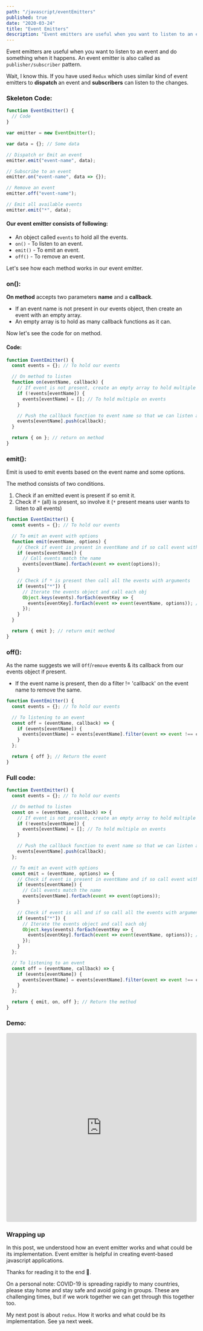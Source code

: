 ```yaml
---
path: "/javascript/eventEmitters"
published: true
date: "2020-03-24"
title: "Event Emitters"
description: "Event emitters are useful when you want to listen to an event and do something when it happens."
---
```


Event emitters are useful when you want to listen to an event and do something when it happens. An event emitter is also called as `publisher/subscriber` pattern.

Wait, I know this. If you have used `Redux` which uses similar kind of event emitters to **dispatch** an event and **subscribers** can listen to the changes.

### Skeleton Code:

```js
function EventEmitter() {
  // Code
}

var emitter = new EventEmitter();

var data = {}; // Some data

// Dispatch or Emit an event
emitter.emit("event-name", data);

// Subscribe to an event
emitter.on("event-name", data => {});

// Remove an event
emitter.off("event-name");

// Emit all available events
emitter.emit("*", data);
```

#### Our event emitter consists of following:

- An object called `events` to hold all the events.
- `on()` - To listen to an event.
- `emit()` - To emit an event.
- `off()` - To remove an event.

Let's see how each method works in our event emitter.

### on():

**On method** accepts two parameters **name** and a **callback**.

- If an event name is not present in our events object, then create an event with an empty array.
- An empty array is to hold as many callback functions as it can.

Now let's see the code for on method.

#### Code:

```js
function EventEmitter() {
  const events = {}; // To hold our events

  // On method to listen
  function on(eventName, callback) {
    // If event is not present, create an empty array to hold multiple events
    if (!events[eventName]) {
      events[eventName] = []; // To hold multiple on events
    }

    // Push the callback function to event name so that we can listen as many time as we want.
    events[eventName].push(callback);
  }

  return { on }; // return on method
}
```

### emit():

Emit is used to emit events based on the event name and some options.

The method consists of two conditions.

1. Check if an emitted event is present if so emit it.
2. Check if `*` (all) is present, so involve it (`*` present means user wants to listen to all events)

```js
function EventEmitter() {
  const events = {}; // To hold our events

  // To emit an event with options
  function emit(eventName, options) {
    // Check if event is present in eventName and if so call event with arguments
    if (events[eventName]) {
      // Call events match the name
      events[eventName].forEach(event => event(options));
    }

    // Check if * is present then call all the events with arguments
    if (events["*"]) {
      // Iterate the events object and call each obj
      Object.keys(events).forEach(eventKey => {
        events[eventKey].forEach(event => event(eventName, options)); // Call all the events
      });
    }
  }

  return { emit }; // return emit method
}
```

### off():

As the name suggests we will `Off`/`remove` events & its callback from our events object if present.

- If the event name is present, then do a filter != 'callback' on the event name to remove the same.

```js
function EventEmitter() {
  const events = {}; // To hold our events

  // To listening to an event
  const off = (eventName, callback) => {
    if (events[eventName]) {
      events[eventName] = events[eventName].filter(event => event !== callback);
    }
  };

  return { off }; // Return the event
}
```

### Full code:

```javascript
function EventEmitter() {
  const events = {}; // To hold our events

  // On method to listen
  const on = (eventName, callback) => {
    // If event is not present, create an empty array to hold multiple events
    if (!events[eventName]) {
      events[eventName] = []; // To hold multiple on events
    }

    // Push the callback function to event name so that we can listen as many time as we want.
    events[eventName].push(callback);
  };

  // To emit an event with options
  const emit = (eventName, options) => {
    // Check if event is present in eventName and if so call event with arguments
    if (events[eventName]) {
      // Call events match the name
      events[eventName].forEach(event => event(options));
    }

    // Check if event is all and if so call all the events with arguments
    if (events["*"]) {
      // Iterate the events object and call each obj
      Object.keys(events).forEach(eventKey => {
        events[eventKey].forEach(event => event(eventName, options)); // Call all the events
      });
    }
  };

  // To listening to an event
  const off = (eventName, callback) => {
    if (events[eventName]) {
      events[eventName] = events[eventName].filter(event => event !== callback);
    }
  };

  return { emit, on, off }; // Return the method
}
```

### Demo:

<iframe
 src="https://codesandbox.io/embed/confident-moser-7vc1w?autoresize=1&expanddevtools=1&fontsize=14&hidenavigation=1&theme=dark"
 style="width:100%; height:500px; border:0; border-radius: 4px; overflow:hidden;"
 title="Event Emitters"
 allow="geolocation; microphone; camera; midi; vr; accelerometer; gyroscope; payment; ambient-light-sensor; encrypted-media; usb"
 sandbox="allow-modals allow-forms allow-popups allow-scripts allow-same-origin"
 ></iframe>

### Wrapping up

In this post, we understood how an event emitter works and what could be its implementation. Event emitter is helpful in creating event-based javascript applications.

Thanks for reading it to the end 🥶.

On a personal note: COVID-19 is spreading rapidly to many countries, please stay home and stay safe and avoid going in groups. These are challenging times, but if we work together we can get through this together too.

My next post is about `redux`. How it works and what could be its implementation. See ya next week.
